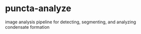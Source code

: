 # puncta-analyze
image analysis pipeline for detecting, segmenting, and analyzing condensate formation
